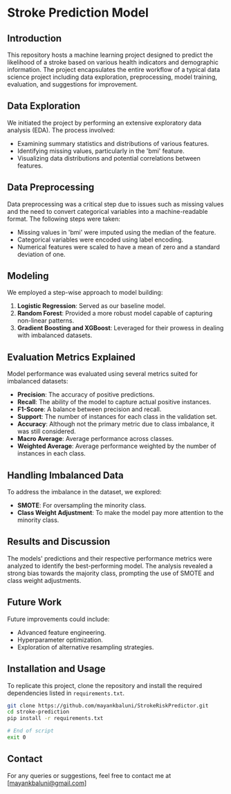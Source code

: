# Stroke Prediction Model

## Introduction
This repository hosts a machine learning project designed to predict the likelihood of a stroke based on various health indicators and demographic information. The project encapsulates the entire workflow of a typical data science project including data exploration, preprocessing, model training, evaluation, and suggestions for improvement.

## Data Exploration
We initiated the project by performing an extensive exploratory data analysis (EDA). The process involved:
- Examining summary statistics and distributions of various features.
- Identifying missing values, particularly in the 'bmi' feature.
- Visualizing data distributions and potential correlations between features.

## Data Preprocessing
Data preprocessing was a critical step due to issues such as missing values and the need to convert categorical variables into a machine-readable format. The following steps were taken:
- Missing values in 'bmi' were imputed using the median of the feature.
- Categorical variables were encoded using label encoding.
- Numerical features were scaled to have a mean of zero and a standard deviation of one.

## Modeling
We employed a step-wise approach to model building:
1. **Logistic Regression**: Served as our baseline model.
2. **Random Forest**: Provided a more robust model capable of capturing non-linear patterns.
3. **Gradient Boosting and XGBoost**: Leveraged for their prowess in dealing with imbalanced datasets.

## Evaluation Metrics Explained
Model performance was evaluated using several metrics suited for imbalanced datasets:
- **Precision**: The accuracy of positive predictions.
- **Recall**: The ability of the model to capture actual positive instances.
- **F1-Score**: A balance between precision and recall.
- **Support**: The number of instances for each class in the validation set.
- **Accuracy**: Although not the primary metric due to class imbalance, it was still considered.
- **Macro Average**: Average performance across classes.
- **Weighted Average**: Average performance weighted by the number of instances in each class.

## Handling Imbalanced Data
To address the imbalance in the dataset, we explored:
- **SMOTE**: For oversampling the minority class.
- **Class Weight Adjustment**: To make the model pay more attention to the minority class.

## Results and Discussion
The models' predictions and their respective performance metrics were analyzed to identify the best-performing model. The analysis revealed a strong bias towards the majority class, prompting the use of SMOTE and class weight adjustments.

## Future Work
Future improvements could include:
- Advanced feature engineering.
- Hyperparameter optimization.
- Exploration of alternative resampling strategies.

## Installation and Usage
To replicate this project, clone the repository and install the required dependencies listed in `requirements.txt`.

```bash
git clone https://github.com/mayankbaluni/StrokeRiskPredictor.git
cd stroke-prediction
pip install -r requirements.txt

# End of script
exit 0
```

## Contact
For any queries or suggestions, feel free to contact me at [mayankbaluni@gmail.com]
